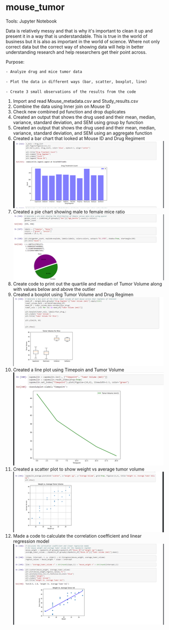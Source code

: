 # mouse_tumor

Tools: Jupyter Notebook

Data is relatively messy and that is why it's important to clean it up and present it in a way that is understandable. This is true in the world of business but it is also as important in the world of science. Where not only correct data but the correct way of showing data will help in better understanding research and help researchers get their point across. 

Purpose: 
    
    - Analyze drug and mice tumor data
    
    - Plot the data in different ways (bar, scatter, boxplot, line)
    
    - Create 3 small observations of the results from the code


1. Import and read Mouse_metadata.csv and Study_results.csv
2. Combine the data using Inner join on Mouse ID
3. Check new combined pd function and drop duplicates
4. Created an output that shows the drug used and their mean, median, variance, standard deviation, and SEM using group by function
5. Created an output that shows the drug used and their mean, median, variance, standard deviation, and SEM using an aggregate function
6. Created a bar chart that looked at Mouse ID and Drug Regiment
![](screenshot/barchart.png)
8. Created a pie chart showing male to female mice ratio
![](screenshot/piechart.png)
9. Create code to print out the quartile and median of Tumor Volume along with values below and above the outlier
10. Created a boxplot using Tumor Volume and Drug Regimen 
![](screenshot/box.png)
11. Created a line plot using Timepoin and Tumor Volume 
![](screenshot/line.png)
12. Created a scatter plot to show weight vs average tumor volume
![](screenshot/scatter.png)
13. Made a code to calculate the correlation coefficient and linear regression model
![](screenshot/regression.png)

